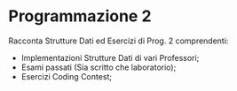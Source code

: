 # Programmazione 2
Racconta Strutture Dati ed Esercizi di Prog. 2 comprendenti:
- Implementazioni Strutture Dati di vari Professori;
- Esami passati (Sia scritto che laboratorio);
- Esercizi Coding Contest;
